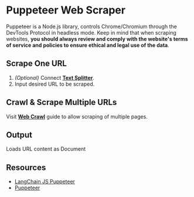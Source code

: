 # Puppeteer Web Scraper

Puppeteer is a Node.js library, controls Chrome/Chromium through the DevTools Protocol in headless mode. Keep in mind that when scraping websites, **you should always review and comply with the website's terms of service and policies to ensure ethical and legal use of the data**.

## Scrape One URL

1.  _(Optional)_ Connect **[Text Splitter](../text-splitters/)**.
2. Input desired URL to be scraped.

## Crawl & Scrape Multiple URLs
Visit **[Web Crawl](../../use-cases/web-crawl.md)** guide to allow scraping of multiple pages.

## Output

Loads URL content as Document

## Resources

* [LangChain JS Puppeteer](https://js.langchain.com/docs/integrations/document_loaders/web_loaders/web_puppeteer)
* [Puppeteer](https://pptr.dev/)

